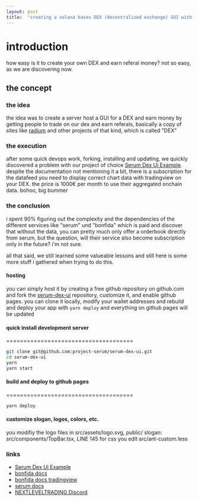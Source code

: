 ```yaml
---
layout: post
title:  "creating a solana bases DEX (decentralized exchange) GUI with serum to earn referals trading (maybe) NFT's"
---
```


# introduction

how easy is it to create your own DEX and earn referal money? not so easy, as we are discovering now.

## the concept

### the idea
the idea was to create a server host a GUI for a DEX and earn money by getting people to trade on our dex and earn referals, basically a copy of sites like [radium](https://dex.raydium.io) and other projects of that kind, which is called "DEX"


### the execution
after some quick devops work, forking, installing and updating, we quickly discovered a problem with our project of choice [Serum Dex Ui Example](https://github.com/project-serum/serum-dex-ui). despite the documentation not mentioning it a bit, there is a subscription
for the datafeed you need to display correct chart data with tradingview on your DEX. the price is
1000€ per month to use their aggregated onchain data. bohoo, big bummer


### the conclusion

i spent 90% figuring out the complexity and the dependencies of the different services like "serum" und "bonfida" which is paid and discover that without the data, you can pretty much only offer a orderbook directly from serum, but the question, will their service also become subscription only in the future? i'm not sure.

all that said, we still learned some valueable lessons and still here is some more stuff i gathered when trying to do this.


#### hosting

you can simply host it by creating a free github repository on github.com and fork the [serum-dex-ui](https://github.com/project-serum/serum-dex-ui) repository, customize it, and enable github pages.
you can clone it locally, modify your wallet addresses and rebuild and deploy your app with `yarn deploy` and everything on github pages will be updated


#### quick install development server
=====================================

```sh
git clone git@github.com:project-serum/serum-dex-ui.git
cd serum-dex-ui
yarn
yarn start
```

#### build and deploy to github pages
=====================================

```sh
yarn deploy
```

#### customize slogan, logos, colors, etc.

you modifiy the logo files in src/assets/logo.svg, public/
slogan: src/components/TopBar.tsx, LINE 145
for css you edit src/ant-custom.less

### links

* [Serum Dex Ui Example](https://github.com/project-serum/serum-dex-ui)
* [bonfida docs](https://docs.bonfida.com/)
* [bonfida docs tradingview](https://docs.bonfida.com/#trading-view)
* [serum docs](https://docs.projectserum.com/)
* [NEXTLEVELTRADING Discord](https://discord.gg/jYJ84tXMYV)

